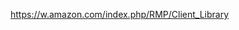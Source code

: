 https://w.amazon.com/index.php/RMP/Client_Library
<!--stackedit_data:
eyJoaXN0b3J5IjpbLTkzOTgyNjM2Nl19
-->